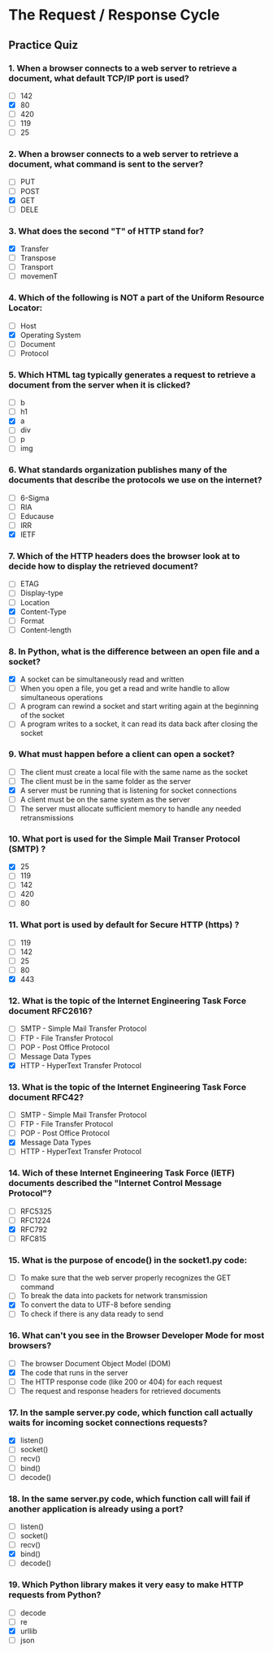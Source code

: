 # The Request / Response Cycle 

## Practice Quiz

### 1. When a browser connects to a web server to retrieve a document, what default TCP/IP port is used?
- [ ] 142
- [x] 80
- [ ] 420
- [ ] 119
- [ ] 25

### 2. When a browser connects to a web server to retrieve a document, what command is sent to the server?
- [ ] PUT
- [ ] POST
- [x] GET
 - [ ] DELE
 
### 3. What does the second "T" of HTTP stand for?
- [x] Transfer
- [ ] Transpose
- [ ] Transport
- [ ] movemenT

### 4. Which of the following is NOT a part of the Uniform Resource Locator:
- [ ] Host
- [x] Operating System
- [ ] Document
- [ ] Protocol

### 5. Which HTML tag typically generates a request to retrieve a document from the server when it is clicked?
- [ ] b
- [ ] h1
- [x] a
- [ ] div
- [ ] p
- [ ] img

### 6. What standards organization publishes many of the documents that describe the protocols we use on the internet?
- [ ] 6-Sigma
- [ ] RIA
- [ ] Educause
- [ ] IRR
- [x] IETF

### 7. Which of the HTTP headers does the browser look at to decide how to display the retrieved document?
   - [ ] ETAG
   - [ ] Display-type
   - [ ] Location
   - [x] Content-Type
   - [ ] Format
   - [ ] Content-length

### 8. In Python, what is the difference between an open file and a socket?
   - [x] A socket can be simultaneously read and written
   - [ ] When you open a file, you get a read and write handle to allow simultaneous operations
   - [ ] A program can rewind a socket and start writing again at the beginning of the socket
   - [ ] A program writes to a socket, it can read its data back after closing the socket

### 9. What must happen before a client can open a socket?
- [ ] The client must create a local file with the same name as the socket
- [ ] The client must be in the same folder as the server
- [x] A server must be running that is listening for socket connections
- [ ] A client must be on the same system as the server
- [ ] The server must allocate sufficient memory to handle any needed retransmissions

### 10. What port is used for the Simple Mail Transer Protocol (SMTP) ? 
- [x] 25
- [ ] 119
- [ ] 142
- [ ] 420
- [ ] 80

### 11. What port is used by default for Secure HTTP (https) ?
- [ ] 119
- [ ] 142
- [ ] 25
- [ ] 80
- [x] 443

### 12. What is the topic of the Internet Engineering Task Force document RFC2616?
- [ ] SMTP - Simple Mail Transfer Protocol
- [ ] FTP - File Transfer Protocol
- [ ] POP - Post Office Protocol
- [ ] Message Data Types
- [x] HTTP - HyperText Transfer Protocol

### 13. What is the topic of the Internet Engineering Task Force document RFC42?
- [ ] SMTP - Simple Mail Transfer Protocol
- [ ] FTP - File Transfer Protocol
- [ ] POP - Post Office Protocol
- [x] Message Data Types
- [ ] HTTP - HyperText Transfer Protocol

### 14. Wich of these Internet Engineering Task Force (IETF) documents described the "Internet Control Message Protocol"?
- [ ] RFC5325
- [ ] RFC1224
- [x] RFC792
- [ ] RFC815

### 15. What is the purpose of encode() in the socket1.py code:
- [ ] To make sure that the web server properly recognizes the GET command
- [ ] To break the data into packets for network transmission
- [x] To convert the data to UTF-8 before sending
- [ ] To check if there is any data ready to send

### 16. What can't you see in the Browser Developer Mode for most browsers?
- [ ] The browser Document Object Model (DOM)
- [x] The code that runs in the server
- [ ] The HTTP response code (like 200 or 404) for each request
- [ ] The request and response headers for retrieved documents

### 17. In the sample server.py code, which function call actually waits for incoming socket connections requests?
- [x] listen()
- [ ] socket()
- [ ] recv()
- [ ] bind()
- [ ] decode()

### 18. In the same server.py code, which function call will fail if another application is already using a port?
- [ ] listen()
- [ ] socket()
- [ ] recv()
- [x] bind()
- [ ] decode()

### 19. Which Python library makes it very easy to make HTTP requests from Python?
- [ ] decode
- [ ] re
- [x] urllib
- [ ] json